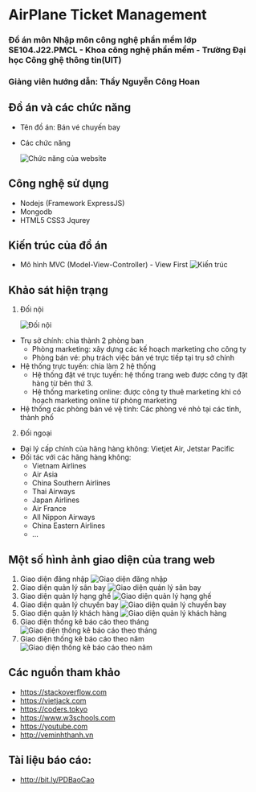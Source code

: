 # AirPlane Ticket Management

### Đồ án môn Nhập môn công nghệ phần mềm lớp SE104.J22.PMCL - Khoa công nghệ phần mềm - Trường Đại học Công ghệ thông tin(UIT)

### Giảng viên hướng dẫn: Thầy Nguyễn Công Hoan

## Đồ án và các chức năng
  - Tên đồ án: Bán vé chuyến bay
  - Các chức năng
  
    ![Chức năng của websỉte](https://i.imgur.com/MyAiC20.png)
## Công nghệ sử dụng
  - Nodejs (Framework ExpressJS)
  - Mongodb
  - HTML5 CSS3 Jqurey
## Kiến trúc của đồ án
  - Mô hình MVC (Model-View-Controller) - View First
    ![Kiến trúc](https://i.imgur.com/QboPAE5.png)

## Khảo sát hiện trạng
1. Đối nội

    ![Đối nội](https://i.imgur.com/2udj1fE.png)

  - Trụ sở chính: chia thành 2 phòng ban
    +	Phòng marketing: xây dựng các kế hoạch marketing cho công ty
    +	Phòng bán vé: phụ trách việc bán vé trực tiếp tại trụ sở chính
-	Hệ thống trực tuyến: chia làm 2 hệ thống
    +	Hệ thống đặt vé trực tuyến: hệ thống trang web được công ty đặt hàng từ bên thứ 3.
    +	Hệ thống marketing online: được công ty thuê marketing khi có hoạch marketing online từ phòng marketing
-	Hệ thống các phòng bán vé vệ tinh: Các phòng vé nhỏ tại các tỉnh, thành phố

2. Đối ngoại
  -	Đại lý cấp chính của hãng hàng không: Vietjet Air, Jetstar Pacific
-	Đối tác với các hãng hàng không:
    +	Vietnam Airlines
    +	Air Asia
    +	China Southern Airlines
    +	Thai Airways
    +	Japan Airlines
    +	Air France
    +	All Nippon Airways
    +	China Eastern Airlines
    +	…
## Một số hình ảnh giao diện của trang web
  1. Giao diện đăng nhập
    ![Giao diện đăng nhập](https://i.imgur.com/XiJMPOZ.png)
  2. Giao diện quản lý sân bay
    ![Giao diện quản lý sân bay](https://i.imgur.com/DzOlZMm.png)
  3. Giao diện quản lý hạng ghế
    ![Giao diện quản lý hạng ghế](https://i.imgur.com/ah6qBPP.png)
  4. Giao diện quản lý chuyến bay
    ![Giao diện quản lý chuyến bay](https://i.imgur.com/Cm8LU8C.png)
  5. Giao diện quản lý khách hàng
    ![Giao diện quản lý khách hàng](https://i.imgur.com/YbUqWWq.png)
  6. Giao diện thống kê báo cáo theo tháng
    ![Giao diện thống kê báo cáo theo tháng](https://i.imgur.com/d3dkNXB.png)
  7. Giao diện thống kê báo cáo theo năm
   ![Giao diện thống kê báo cáo theo năm](https://i.imgur.com/mB02NPy.png)
## Các nguồn tham khảo
  - https://stackoverflow.com
  - https://vietjack.com
  - https://coders.tokyo
  - https://www.w3schools.com
  - https://youtube.com
  - http://veminhthanh.vn
## Tài liệu báo cáo:
  - http://bit.ly/PDBaoCao

